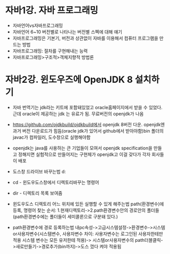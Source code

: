 # 자바1강. 자바 프로그래밍
* 자바언어vs자바프로그래밍
* 자바언어 6~10 버전별로 나타나는 버전별 스펙에 대해 얘기
* 자바프로그래밍은 기본기, 버전과 상관없이 자바를 이용해서 컴퓨터 프로그램을 만드는 방법
* 자바프로그래밍: 절차를 구현해내는 능력 
* 자바프로그래밍>구조적>객체지향적 방법론

# 자바2강. 윈도우즈에 OpenJDK 8 설치하기
* 자바 번역기는 jdk라는 키트에 포함돼있었고 oracle홈페이지에서 받을 수 있었다. 근데 oracle이 제공하는 jdk 는 유료가 됨. 무료버전의 openjdk가 나옴 

* https://github.com/ojdkbuild/ojdkbuild에서 openjdk 8버전 다운. openjdk엔 과거 버전 다운로드가 힘듬(oracle jdk가 있어서 github에서 받아야함)bin 폴더의 javac가 컴파일러, 도수창으로 실행해야함

* openjdk는 java를 사용하는 큰 기업들이 모여서 openjdk specification을 만들고 정해지면 실험적으로 만들어지는 구현체가 openjdk고 이걸 갖다가 각자 회사들이 배포

* 도스창 드라이브 바꾸는법 d:

* cd - 윈도우도스창에서 디렉토리바꾸는 명령어
* dir - 디렉토리 목록 보여줌

* 윈도우도스 디렉토리 어느 위치에 있든 실행할 수 있게 해주는법 path(환경변수)에 등록,
명령어 찾는 순서: 1.현재디렉토리->2.path환경변수안의 경로안의 폴더들 (path환경변수에는 폴더들이 세미콜론으로 구분돼 있다.)

* path환경변수에 경로 등록하는법  내pc속성->고급시스템설정->환경변수->시스템or사용자변수(시스템변수, 사용자변수 차이: 사용자변수는 로그인된 사용자한테만 적용 시스템 변수는 모든 유저한테 적용)-> 시스템or사용자변수의 path더블클릭->새로만들기->경로추가(bin까지)->도스 껐다 켜야 적용됨

